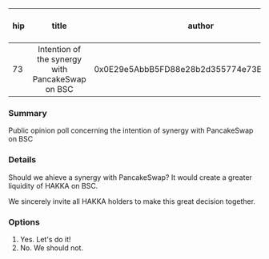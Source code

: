 | hip | title | author | created | duration | Snapshot Block Number |
|----------|:----------:|:----------:|:----------:|:----------:|:----------:|
| 73 | Intention of the synergy with PancakeSwap on BSC | 0x0E29e5AbbB5FD88e28b2d355774e73BD47dE3bcd | 2021-03-25 13:00 | 1 | 12106352 |


### Summary
Public opinion poll concerning the intention of synergy with PancakeSwap on BSC

### Details

Should we ahieve a synergy with PancakeSwap? It would create a greater liquidity of HAKKA on BSC.

We sincerely invite all HAKKA holders to make this great decision together.


### Options
1. Yes. Let's do it! 
2. No. We should not.
